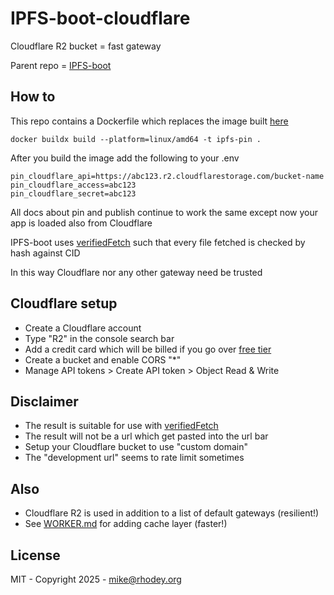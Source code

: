 # IPFS-boot-cloudflare
Cloudflare R2 bucket = fast gateway

Parent repo = [IPFS-boot](https://github.com/rhodey/IPFS-boot)

## How to
This repo contains a Dockerfile which replaces the image built [here](https://github.com/rhodey/IPFS-boot#pin)
```
docker buildx build --platform=linux/amd64 -t ipfs-pin .
```

After you build the image add the following to your .env
```
pin_cloudflare_api=https://abc123.r2.cloudflarestorage.com/bucket-name
pin_cloudflare_access=abc123
pin_cloudflare_secret=abc123
```

All docs about pin and publish continue to work the same except now your app is loaded also from Cloudflare

IPFS-boot uses [verifiedFetch](https://github.com/ipfs/helia-verified-fetch) such that every file fetched is checked by hash against CID

In this way Cloudflare nor any other gateway need be trusted

## Cloudflare setup
+ Create a Cloudflare account
+ Type "R2" in the console search bar
+ Add a credit card which will be billed if you go over [free tier](https://developers.cloudflare.com/r2/pricing/#free-tier)
+ Create a bucket and enable CORS "*"
+ Manage API tokens > Create API token > Object Read & Write

## Disclaimer
+ The result is suitable for use with [verifiedFetch](https://github.com/ipfs/helia-verified-fetch)
+ The result will not be a url which get pasted into the url bar
+ Setup your Cloudflare bucket to use "custom domain"
+ The "development url" seems to rate limit sometimes

## Also
+ Cloudflare R2 is used in addition to a list of default gateways (resilient!)
+ See [WORKER.md](https://github.com/rhodey/IPFS-boot-cloudflare/blob/master/WORKER.md) for adding cache layer (faster!)

## License
MIT - Copyright 2025 - mike@rhodey.org
